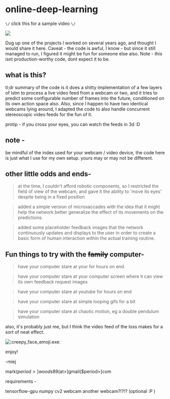 # online-deep-learning

`\/` click this for a sample video `\/`


[![](http://img.youtube.com/vi/Ck5iWa6sUWU/0.jpg)](http://www.youtube.com/watch?v=Ck5iWa6sUWU "sample video")


Dug up one of the projects I worked on several years ago, and thought I would share it here.  Caveat - the code is awful, I know - but since it still managed to run, I figured it might be fun for someone else also.  Note - this isnt production-worthy code, dont expect it to be.  


## what is this?

tl;dr summary of the code is it does a shitty implementation of a few layers of lstm to process a live video feed from a webcam or two, and it tries to predict some configurable number of frames into the future, conditioned on its own action space also.  Also, since I happen to have two identical webcams lying around, I adapted the code to also handle concurrent stereoscopic video feeds for the fun of it.

protip - if you cross your eyes, you can watch the feeds in 3d :D


## note -

be mindful of the index used for your webcam / video device, the code here is just what I use for my own setup.  yours may or may not be different.


## other little odds and ends-

> at the time, I couldn't afford robotic components, so I restricted the field of view of the webcam, and gave it the ability to 'move its eyes' despite being in a fixed position

> added a simple version of microsaccades with the idea that it might help the network better generalize the effect of its movements on the predictions.

> added some placeholder feedback images that the network continuously updates and displays to the user in order to create a basic form of human interaction within the actual training routine.


## Fun things to try with the ~~family~~ computer-

> have your computer stare at your for hours on end.

> have your computer stare at your computer screen where it can view its own feedback request images

> have your computer stare at youtube for hours on end 

> have your computer stare at simple looping gifs for a bit

> have your computer stare at chaotic motion, eg a double pendulum simulation


also, it's probably just me, but I think the video feed of the loss makes for a sort of neat effect.

![:creepy_face_emoji.exe:](https://i.imgur.com/LoXWoId.png)



enjoy!


-miej

mark($period>]woods89($at>]gmail($period>]com


requirements - 

tensorflow-gpu
numpy
cv2
webcam
another webcam?!?!? (optional :P )
